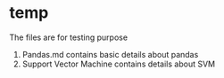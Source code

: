 # temp
The files are for testing purpose
1. Pandas.md contains basic details about pandas
2. Support Vector Machine contains details about SVM

